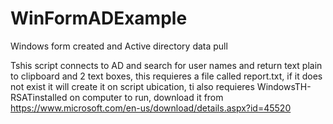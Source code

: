 # WinFormADExample
Windows form created and Active directory data  pull


Tshis script connects to AD and search for user names and return text plain to clipboard and 2 text boxes, this requieres a file called report.txt, if it does not exist it will create it on script ubication, ti also requieres WindowsTH-RSATinstalled on computer to run, download it from https://www.microsoft.com/en-us/download/details.aspx?id=45520 
